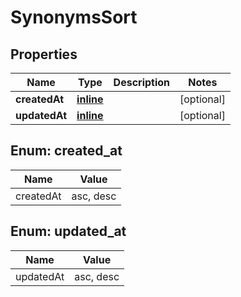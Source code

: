 # SynonymsSort

## Properties
Name | Type | Description | Notes
------------ | ------------- | ------------- | -------------
**createdAt** | [**inline**](#CreatedAtEnum) |  |  [optional]
**updatedAt** | [**inline**](#UpdatedAtEnum) |  |  [optional]

<a name="CreatedAtEnum"></a>
## Enum: created_at
Name | Value
---- | -----
createdAt | asc, desc

<a name="UpdatedAtEnum"></a>
## Enum: updated_at
Name | Value
---- | -----
updatedAt | asc, desc
